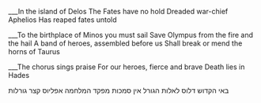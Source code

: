 ___In the island of Delos
The Fates have no hold
Dreaded war-chief Aphelios
Has reaped fates untold

___To the birthplace of Minos you must sail
Save Olympus from the fire and the hail
A band of heroes, assembled before us
Shall break or mend the horns of Taurus

___The chorus sings praise
For our heroes, fierce and brave
Death lies in Hades

באי הקדוש דלוס
לאלות הגורל אין סמכות
מפקד המלחמה אפליוס
קצר גורלות 